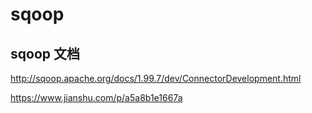 # sqoop

## sqoop 文档

http://sqoop.apache.org/docs/1.99.7/dev/ConnectorDevelopment.html

https://www.jianshu.com/p/a5a8b1e1667a